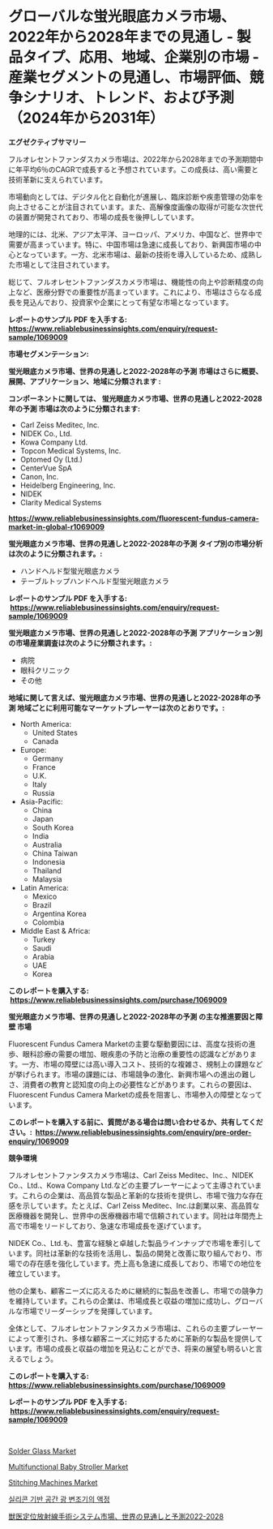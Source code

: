 <p><h1>グローバルな蛍光眼底カメラ市場、2022年から2028年までの見通し - 製品タイプ、応用、地域、企業別の市場 - 産業セグメントの見通し、市場評価、競争シナリオ、トレンド、および予測（2024年から2031年）</h1></p><p><strong>エグゼクティブサマリー</strong></p>
<p><p>フルオレセントファンダスカメラ市場は、2022年から2028年までの予測期間中に年平均6％のCAGRで成長すると予想されています。この成長は、高い需要と技術革新に支えられています。</p><p>市場動向としては、デジタル化と自動化が進展し、臨床診断や疾患管理の効率を向上させることが注目されています。また、高解像度画像の取得が可能な次世代の装置が開発されており、市場の成長を後押ししています。</p><p>地理的には、北米、アジア太平洋、ヨーロッパ、アメリカ、中国など、世界中で需要が高まっています。特に、中国市場は急速に成長しており、新興国市場の中心となっています。一方、北米市場は、最新の技術を導入しているため、成熟した市場として注目されています。</p><p>総じて、フルオレセントファンダスカメラ市場は、機能性の向上や診断精度の向上など、医療分野での重要性が高まっています。これにより、市場はさらなる成長を見込んでおり、投資家や企業にとって有望な市場となっています。</p></p>
<p><strong>レポートのサンプル PDF を入手する: <a href="https://www.reliablebusinessinsights.com/enquiry/request-sample/1069009">https://www.reliablebusinessinsights.com/enquiry/request-sample/1069009</a></strong></p>
<p><strong>市場セグメンテーション:</strong></p>
<p><strong> 蛍光眼底カメラ市場、世界の見通しと2022-2028年の予測 市場はさらに概要、展開、アプリケーション、地域に分類されます :</strong></p>
<p><strong>コンポーネントに関しては、 蛍光眼底カメラ市場、世界の見通しと2022-2028年の予測 市場は次のように分類されます: &nbsp;</strong></p>
<p><ul><li>Carl Zeiss Meditec, Inc.</li><li>NIDEK Co., Ltd.</li><li>Kowa Company Ltd.</li><li>Topcon Medical Systems, Inc.</li><li>Optomed Oy (Ltd.)</li><li>CenterVue SpA</li><li>Canon, Inc.</li><li>Heidelberg Engineering, Inc.</li><li>NIDEK</li><li>Clarity Medical Systems</li></ul></p>
<p><strong><a href="https://www.reliablebusinessinsights.com/fluorescent-fundus-camera-market-in-global-r1069009">https://www.reliablebusinessinsights.com/fluorescent-fundus-camera-market-in-global-r1069009</a></strong></p>
<p><strong> 蛍光眼底カメラ市場、世界の見通しと2022-2028年の予測 タイプ別の市場分析は次のように分類されます。:</strong></p>
<p><ul><li>ハンドヘルド型蛍光眼底カメラ</li><li>テーブルトップハンドヘルド型蛍光眼底カメラ</li></ul></p>
<p><strong>レポートのサンプル PDF を入手する: &nbsp;<a href="https://www.reliablebusinessinsights.com/enquiry/request-sample/1069009">https://www.reliablebusinessinsights.com/enquiry/request-sample/1069009</a></strong></p>
<p><strong> 蛍光眼底カメラ市場、世界の見通しと2022-2028年の予測 アプリケーション別の市場産業調査は次のように分類されます。:</strong></p>
<p><ul><li>病院</li><li>眼科クリニック</li><li>その他</li></ul></p>
<p><strong>地域に関して言えば、蛍光眼底カメラ市場、世界の見通しと2022-2028年の予測 地域ごとに利用可能なマーケットプレーヤーは次のとおりです。:</strong></p>
<p><ul>
    <li>
        North America:
        <ul>
            <li>United States</li>
            <li>Canada</li>
        </ul>
    </li>
    <li>
        Europe:
        <ul>
            <li>Germany</li>
            <li>France</li>
            <li>U.K.</li>
            <li>Italy</li>
            <li>Russia</li>
        </ul>
    </li>
    <li>
        Asia-Pacific:
        <ul>
            <li>China</li>
            <li>Japan</li>
            <li>South Korea</li>
            <li>India</li>
            <li>Australia</li>
            <li>China Taiwan</li>
            <li>Indonesia</li>
            <li>Thailand</li>
            <li>Malaysia</li>
        </ul>
    </li>
    <li>
        Latin America:
        <ul>
            <li>Mexico</li>
            <li>Brazil</li>
            <li>Argentina Korea</li>
            <li>Colombia</li>
        </ul>
    </li>
    <li>
        Middle East & Africa:
        <ul>
            <li>Turkey</li>
            <li>Saudi</li>
            <li>Arabia</li>
            <li>UAE</li>
            <li>Korea</li>
        </ul>
    </li>
    </ul></p>
<p><strong>このレポートを購入する: &nbsp;<a href="https://www.reliablebusinessinsights.com/purchase/1069009">https://www.reliablebusinessinsights.com/purchase/1069009</a></strong></p>
<p><strong>蛍光眼底カメラ市場、世界の見通しと2022-2028年の予測 の主な推進要因と障壁 市場</strong></p>
<p><p>Fluorescent Fundus Camera Marketの主要な駆動要因には、高度な技術の進歩、眼科診療の需要の増加、眼疾患の予防と治療の重要性の認識などがあります。一方、市場の障壁には高い導入コスト、技術的な複雑さ、規制上の課題などが挙げられます。市場の課題には、市場競争の激化、新興市場への進出の難しさ、消費者の教育と認知度の向上の必要性などがあります。これらの要因は、Fluorescent Fundus Camera Marketの成長を阻害し、市場参入の障壁となっています。</p></p>
<p><strong>このレポートを購入する前に、質問がある場合は問い合わせるか、共有してください。:&nbsp; <a href="https://www.reliablebusinessinsights.com/enquiry/pre-order-enquiry/1069009">https://www.reliablebusinessinsights.com/enquiry/pre-order-enquiry/1069009</a></strong></p>
<p><strong>競争環境</strong></p>
<p><p>フルオレセントファンタスカメラ市場は、Carl Zeiss Meditec、Inc.、NIDEK Co.、Ltd.、Kowa Company Ltd.などの主要プレーヤーによって主導されています。これらの企業は、高品質な製品と革新的な技術を提供し、市場で強力な存在感を示しています。たとえば、Carl Zeiss Meditec、Inc.は創業以来、高品質な医療機器を開発し、世界中の医療機器市場で信頼されています。同社は年間売上高で市場をリードしており、急速な市場成長を遂げています。</p><p>NIDEK Co.、Ltd.も、豊富な経験と卓越した製品ラインナップで市場を牽引しています。同社は革新的な技術を活用し、製品の開発と改善に取り組んでおり、市場での存在感を強化しています。売上高も急速に成長しており、市場での地位を確立しています。</p><p>他の企業も、顧客ニーズに応えるために継続的に製品を改善し、市場での競争力を維持しています。これらの企業は、市場成長と収益の増加に成功し、グローバルな市場でリーダーシップを発揮しています。</p><p>全体として、フルオレセントファンタスカメラ市場は、これらの主要プレーヤーによって牽引され、多様な顧客ニーズに対応するために革新的な製品を提供しています。市場の成長と収益の増加を見込むことができ、将来の展望も明るいと言えるでしょう。</p></p>
<p><strong>このレポートを購入する: &nbsp; <a href="https://www.reliablebusinessinsights.com/purchase/1069009">https://www.reliablebusinessinsights.com/purchase/1069009</a></strong></p>
<p><strong>レポートのサンプル PDF を入手する: &nbsp;<a href="https://www.reliablebusinessinsights.com/enquiry/request-sample/1069009">https://www.reliablebusinessinsights.com/enquiry/request-sample/1069009</a></strong><strong></strong></p>
<p>&nbsp;</p>
<p><p><a href="https://github.com/AlysaLedner2023/Market-Research-Report-List-1/blob/main/solder-glass-market.md">Solder Glass Market</a></p><p><a href="https://www.linkedin.com/pulse/multifunctional-baby-stroller-market-size-reveals-best-marketing-qddmf">Multifunctional Baby Stroller Market</a></p><p><a href="https://issuu.com/reportprime-2/docs/stitching-machines-market-size-2030.pptx">Stitching Machines Market</a></p><p><a href="https://github.com/nuekbpymrrz5/Market-Research-Report-List-2/blob/main/2614930118865.md">실리콘 기반 공간 광 변조기의 액정</a></p><p><a href="https://github.com/mohamedbakry57/Market-Research-Report-List-4/blob/main/3889205130518.md">獣医定位放射線手術システム市場、世界の見通しと予測2022-2028</a></p></p>
